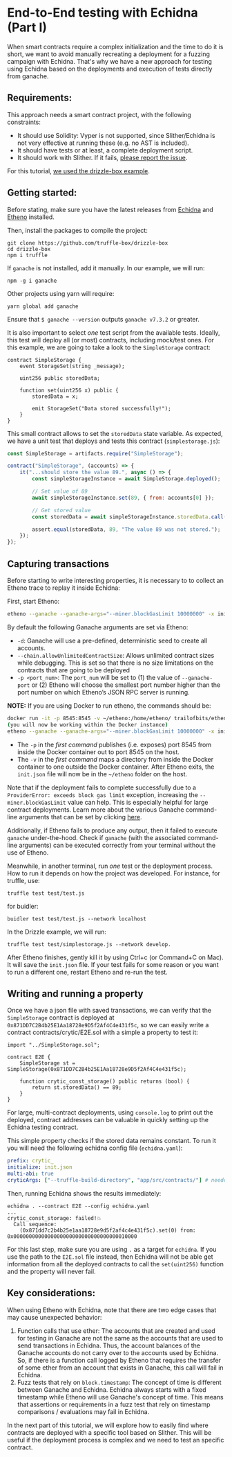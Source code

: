 # End-to-End testing with Echidna (Part I)

When smart contracts require a complex initialization and the time to do it is short, we want to avoid manually recreating a deployment for a fuzzing campaign with Echidna. That's why we have a new approach for testing using Echidna based on the deployments and execution of tests directly from ganache.

## Requirements:

This approach needs a smart contract project, with the following constraints:

- It should use Solidity: Vyper is not supported, since Slither/Echidna is not very effective at running these (e.g. no AST is included).
- It should have tests or at least, a complete deployment script.
- It should work with Slither. If it fails, [please report the issue](https://github.com/crytic/slither).

For this tutorial, [we used the drizzle-box example](https://github.com/truffle-box/drizzle-box).

## Getting started:

Before stating, make sure you have the latest releases from [Echidna](https://github.com/crytic/echidna/releases) and [Etheno](https://github.com/crytic/etheno/releases) installed.

Then, install the packages to compile the project:

```
git clone https://github.com/truffle-box/drizzle-box
cd drizzle-box
npm i truffle
```

If `ganache` is not installed, add it manually. In our example, we will run:

```
npm -g i ganache
```

Other projects using yarn will require:

```
yarn global add ganache
```

Ensure that `$ ganache --version` outputs `ganache v7.3.2` or greater.

It is also important to select _one_ test script from the available tests. Ideally, this test will deploy all (or most) contracts, including mock/test ones. For this example, we are going to take a look to the `SimpleStorage` contract:

```solidity
contract SimpleStorage {
    event StorageSet(string _message);

    uint256 public storedData;

    function set(uint256 x) public {
        storedData = x;

        emit StorageSet("Data stored successfully!");
    }
}
```

This small contract allows to set the `storedData` state variable. As expected, we have a unit test that deploys and tests this contract (`simplestorage.js`):

```js
const SimpleStorage = artifacts.require("SimpleStorage");

contract("SimpleStorage", (accounts) => {
    it("...should store the value 89.", async () => {
        const simpleStorageInstance = await SimpleStorage.deployed();

        // Set value of 89
        await simpleStorageInstance.set(89, { from: accounts[0] });

        // Get stored value
        const storedData = await simpleStorageInstance.storedData.call();

        assert.equal(storedData, 89, "The value 89 was not stored.");
    });
});
```

## Capturing transactions

Before starting to write interesting properties, it is necessary to to collect an Etheno trace to replay it inside Echidna:

First, start Etheno:

```bash
etheno --ganache --ganache-args="--miner.blockGasLimit 10000000" -x init.json
```

By default the following Ganache arguments are set via Etheno:

- `-d`: Ganache will use a pre-defined, deterministic seed to create all accounts.
- `--chain.allowUnlimitedContractSize`: Allows unlimited contract sizes while debugging. This is set so that there is no size limitations on the contracts that are going to be deployed
- `-p <port_num>`: The `port_num` will be set to (1) the value of `--ganache-port` or (2) Etheno will choose the smallest port number higher than the port number on which Etheno’s JSON RPC server is running.

**NOTE:** If you are using Docker to run etheno, the commands should be:

```bash
docker run -it -p 8545:8545 -v ~/etheno:/home/etheno/ trailofbits/etheno
(you will now be working within the Docker instance)
etheno --ganache --ganache-args="--miner.blockGasLimit 10000000" -x init.json
```

- The `-p` in the _first command_ publishes (i.e. exposes) port 8545 from inside the Docker container out to port 8545 on the host.
- The `-v` in the _first command_ maps a directory from inside the Docker container to one outside the Docker container. After Etheno exits, the `init.json` file will now be in the `~/etheno` folder on the host.

Note that if the deployment fails to complete successfully due to a `ProviderError: exceeds block gas limit` exception, increasing the `--miner.blockGasLimit` value can help.
This is especially helpful for large contract deployments. Learn more about the various Ganache command-line arguments that can be set by clicking [here](https://www.npmjs.com/package/ganache).

Additionally, if Etheno fails to produce any output, then it failed to execute `ganache` under-the-hood. Check if `ganache` (with the associated command-line arguments) can be executed correctly from your terminal without the use of Etheno.

Meanwhile, in another terminal, run _one_ test or the deployment process. How to run it depends on how the project was developed. For instance, for truffle, use:

```
truffle test test/test.js
```

for buidler:

```
buidler test test/test.js --network localhost
```

In the Drizzle example, we will run:

```
truffle test test/simplestorage.js --network develop.
```

After Etheno finishes, gently kill it by using Ctrl+c (or Command+C on Mac). It will save the `init.json` file. If your test fails for some reason or you want to run a different one, restart Etheno and re-run the test.

## Writing and running a property

Once we have a json file with saved transactions, we can verify that the `SimpleStorage` contract is deployed at `0x871DD7C2B4b25E1Aa18728e9D5f2Af4C4e431f5c`, so we can easily write a contract contracts/crytic/E2E.sol with a simple a property to test it:

```solidity
import "../SimpleStorage.sol";

contract E2E {
    SimpleStorage st = SimpleStorage(0x871DD7C2B4b25E1Aa18728e9D5f2Af4C4e431f5c);

    function crytic_const_storage() public returns (bool) {
        return st.storedData() == 89;
    }
}
```

For large, multi-contract deployments, using `console.log` to print out the deployed, contract addresses can be valuable in quickly setting up the Echidna testing contract.

This simple property checks if the stored data remains constant. To run it you will need the following echidna config file (`echidna.yaml`):

```yaml
prefix: crytic_
initialize: init.json
multi-abi: true
cryticArgs: ["--truffle-build-directory", "app/src/contracts/"] # needed by drizzle
```

Then, running Echidna shows the results immediately:

```
echidna . --contract E2E --config echidna.yaml
...
crytic_const_storage: failed!💥
  Call sequence:
    (0x871dd7c2b4b25e1aa18728e9d5f2af4c4e431f5c).set(0) from: 0x0000000000000000000000000000000000010000
```

For this last step, make sure you are using `.` as a target for `echidna`. If you use the path to the `E2E.sol` file instead, then Echidna will not be able get information from all the deployed contracts to call the `set(uint256)` function and the property will never fail.

## Key considerations:

When using Etheno with Echidna, note that there are two edge cases that may cause unexpected behavior:

1. Function calls that use ether: The accounts that are created and used for testing in Ganache are not the same as the accounts that are used to send transactions in Echidna. Thus, the account balances of the Ganache accounts do not carry over to the accounts used by Echidna. So, if there is a function call logged by Etheno that requires the transfer of some ether from an account that exists in Ganache, this call will fail in Echidna.
2. Fuzz tests that rely on `block.timestamp`: The concept of time is different between Ganache and Echidna. Echidna always starts with a fixed timestamp while Etheno will use Ganache's concept of time. This means that assertions or requirements in a fuzz test that rely on timestamp comparisons / evaluations may fail in Echidna.

In the next part of this tutorial, we will explore how to easily find where contracts are deployed with a specific tool based on Slither. This will be useful if the deployment process is complex and we need to test an specific contract.
